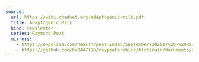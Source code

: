 ```yaml
---
source:
  url: https://wiki.chadnet.org/adaptogenic-milk.pdf
  title: Adaptogenic Milk
  kind: newsletter
  series: Raymond Peat
  mirrors:
    - https://expulsia.com/health/peat-index/September%202017%20-%20Ray%20Peat's%20Newsletter.pdf
    - https://github.com/0x2447196/raypeatarchive/blob/main/documents/newsletters/adaptogenic-milk.txt
---
```

